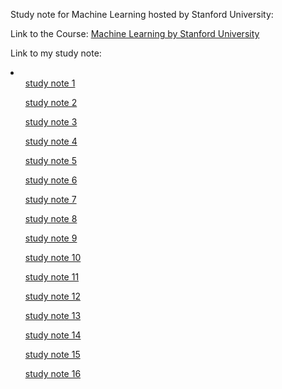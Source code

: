Study note for Machine Learning hosted by Stanford University:

Link to the Course:
<a href="https://www.coursera.org/learn/machine-learning/home/welcome">Machine Learning by Stanford University</a>

Link to my study note:
<li>
	<ul><a href="https://xiongfeng-jin.github.io/Coursera-Machine-Learning/Study%20Note%201.html">study note 1</a></ul>
	<ul><a href="https://xiongfeng-jin.github.io/Coursera-Machine-Learning/Study%20Note%202.html">study note 2</a></ul>
	<ul><a href="https://xiongfeng-jin.github.io/Coursera-Machine-Learning/Study%20Note%203.html">study note 3</a></ul>
	<ul><a href="https://xiongfeng-jin.github.io/Coursera-Machine-Learning/Study%20Note%204.html">study note 4</a></ul>
	<ul><a href="https://xiongfeng-jin.github.io/Coursera-Machine-Learning/Study%20Note%205.html">study note 5</a></ul>
	<ul><a href="https://xiongfeng-jin.github.io/Coursera-Machine-Learning/Study%20Note%206.html">study note 6</a></ul>
	<ul><a href="https://xiongfeng-jin.github.io/Coursera-Machine-Learning/Study%20Note%207.html">study note 7</a></ul>
	<ul><a href="https://xiongfeng-jin.github.io/Coursera-Machine-Learning/Study%20Note%208.html">study note 8</a></ul>
	<ul><a href="https://xiongfeng-jin.github.io/Coursera-Machine-Learning/Study%20Note%209.html">study note 9</a></ul>
	<ul><a href="https://xiongfeng-jin.github.io/Coursera-Machine-Learning/Study%20Note%2010.html">study note 10</a></ul>
	<ul><a href="https://xiongfeng-jin.github.io/Coursera-Machine-Learning/Study%20Note%2011.html">study note 11</a></ul>
	<ul><a href="https://xiongfeng-jin.github.io/Coursera-Machine-Learning/Study%20Note%2012.html">study note 12</a></ul>
	<ul><a href="https://xiongfeng-jin.github.io/Coursera-Machine-Learning/Study%20Note%2013.html">study note 13</a></ul>
	<ul><a href="https://xiongfeng-jin.github.io/Coursera-Machine-Learning/Study%20Note%2014.html">study note 14</a></ul>
	<ul><a href="https://xiongfeng-jin.github.io/Coursera-Machine-Learning/Study%20Note%2015.html">study note 15</a></ul>
	<ul><a href="https://xiongfeng-jin.github.io/Coursera-Machine-Learning/Study%20Note%2016.html">study note 16</a></ul>
</li>